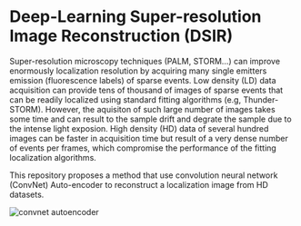 # Deep-Learning Super-resolution Image Reconstruction (DSIR)

Super-resolution microscopy techniques (PALM, STORM…) can improve enormously localization resolution by acquiring many single emitters emission (fluorescence labels) of sparse events. Low density (LD) data acquisition can provide tens of thousand of images of sparse events that can be readily localized using standard fitting algorithms (e.g, Thunder-STORM). However, the aquisiton of such large number of images takes some time and can result to the sample drift and degrate the sample due to the intense light exposion. High density (HD) data of several hundred images can be faster in acquisition time but result of a very dense number of events per frames, which compromise the performance of the fitting localization algorithms. 

This repository proposes a method that use convolution neural network (ConvNet) Auto-encoder to reconstruct a localization image from HD datasets. 

![convnet autoencoder](https://gitlab.icfo.net/leaxp/deep-learning-super-resolution-image-reconstruction/raw/assets/localization.png)






